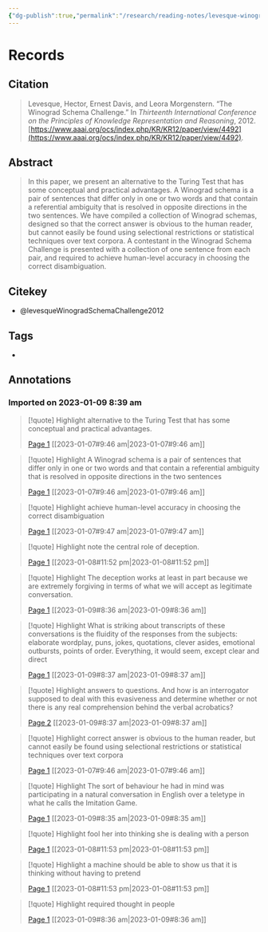 ```yaml
---
{"dg-publish":true,"permalink":"/research/reading-notes/levesque-winograd-schema-challenge2012/","tags":"gardenEntry"}
---
```



# Records
## Citation
> Levesque, Hector, Ernest Davis, and Leora Morgenstern. “The Winograd Schema Challenge.” In _Thirteenth International Conference on the Principles of Knowledge Representation and Reasoning_, 2012. [https://www.aaai.org/ocs/index.php/KR/KR12/paper/view/4492](https://www.aaai.org/ocs/index.php/KR/KR12/paper/view/4492).

## Abstract
> In this paper, we present an alternative to the Turing Test that has some conceptual and practical advantages. A Winograd schema is a pair of sentences that differ only in one or two words and that contain a referential ambiguity that is resolved in opposite directions in the two sentences. We have compiled a collection of Winograd schemas, designed so that the correct answer is obvious to the human reader, but cannot easily be found using selectional restrictions or statistical techniques over text corpora. A contestant in the Winograd Schema Challenge is presented with a collection of one sentence from each pair, and required to achieve human-level accuracy in choosing the correct disambiguation. 

## Citekey
- @levesqueWinogradSchemaChallenge2012

## Tags
-

## Annotations

### Imported on 2023-01-09 8:39 am

> [!quote] Highlight
> alternative to the Turing Test that has some conceptual and practical advantages.
>
> [Page 1](zotero://open-pdf/library/items/A6HKB5AR?page=1) [[2023-01-07#9:46 am\|2023-01-07#9:46 am]]

> [!quote] Highlight
> A Winograd schema is a pair of sentences that differ only in one or two words and that contain a referential ambiguity that is resolved in opposite directions in the two sentences
>
> [Page 1](zotero://open-pdf/library/items/A6HKB5AR?page=1) [[2023-01-07#9:46 am\|2023-01-07#9:46 am]]

> [!quote] Highlight
> achieve human-level accuracy in choosing the correct disambiguation
>
> [Page 1](zotero://open-pdf/library/items/A6HKB5AR?page=1) [[2023-01-07#9:47 am\|2023-01-07#9:47 am]]

> [!quote] Highlight
> note the central role of deception.
>
> [Page 1](zotero://open-pdf/library/items/A6HKB5AR?page=1) [[2023-01-08#11:52 pm\|2023-01-08#11:52 pm]]

> [!quote] Highlight
> The deception works at least in part because we are extremely forgiving in terms of what we will accept as legitimate conversation.
>
> [Page 1](zotero://open-pdf/library/items/A6HKB5AR?page=1) [[2023-01-09#8:36 am\|2023-01-09#8:36 am]]

> [!quote] Highlight
> What is striking about transcripts of these conversations is the fluidity of the responses from the subjects: elaborate wordplay, puns, jokes, quotations, clever asides, emotional outbursts, points of order. Everything, it would seem, except clear and direct
>
> [Page 1](zotero://open-pdf/library/items/A6HKB5AR?page=1) [[2023-01-09#8:37 am\|2023-01-09#8:37 am]]

> [!quote] Highlight
> answers to questions. And how is an interrogator supposed to deal with this evasiveness and determine whether or not there is any real comprehension behind the verbal acrobatics?
>
> [Page 2](zotero://open-pdf/library/items/A6HKB5AR?page=2) [[2023-01-09#8:37 am\|2023-01-09#8:37 am]]

> [!quote] Highlight
> correct answer is obvious to the human reader, but cannot easily be found using selectional restrictions or statistical techniques over text corpora
>
> [Page 1](zotero://open-pdf/library/items/A6HKB5AR?page=1) [[2023-01-07#9:46 am\|2023-01-07#9:46 am]]

> [!quote] Highlight
> The sort of behaviour he had in mind was participating in a natural conversation in English over a teletype in what he calls the Imitation Game.
>
> [Page 1](zotero://open-pdf/library/items/A6HKB5AR?page=1) [[2023-01-09#8:35 am\|2023-01-09#8:35 am]]

> [!quote] Highlight
> fool her into thinking she is dealing with a person
>
> [Page 1](zotero://open-pdf/library/items/A6HKB5AR?page=1) [[2023-01-08#11:53 pm\|2023-01-08#11:53 pm]]

> [!quote] Highlight
> a machine should be able to show us that it is thinking without having to pretend
>
> [Page 1](zotero://open-pdf/library/items/A6HKB5AR?page=1) [[2023-01-08#11:53 pm\|2023-01-08#11:53 pm]]

> [!quote] Highlight
> required thought in people
>
> [Page 1](zotero://open-pdf/library/items/A6HKB5AR?page=1) [[2023-01-09#8:36 am\|2023-01-09#8:36 am]]





